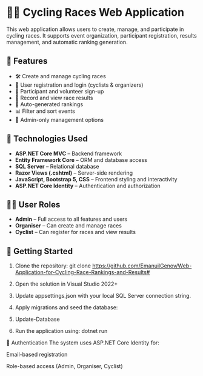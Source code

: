 # 🚴‍♂️ Cycling Races Web Application

This web application allows users to create, manage, and participate in cycling races. It supports event organization, participant registration, results management, and automatic ranking generation.

## 📌 Features

- 🛠️ Create and manage cycling races
- 👤 User registration and login (cyclists & organizers)
- 📝 Participant and volunteer sign-up
- 🏁 Record and view race results
- 🥇 Auto-generated rankings
- 📊 Filter and sort events
- 📁 Admin-only management options

## 🧱 Technologies Used

- **ASP.NET Core MVC** – Backend framework
- **Entity Framework Core** – ORM and database access
- **SQL Server** – Relational database
- **Razor Views (.cshtml)** – Server-side rendering
- **JavaScript, Bootstrap 5, CSS** – Frontend styling and interactivity
- **ASP.NET Core Identity** – Authentication and authorization

## 🧑‍💻 User Roles

- **Admin** – Full access to all features and users
- **Organiser** – Can create and manage races
- **Cyclist** – Can register for races and view results

## 🚀 Getting Started

1. Clone the repository:
   git clone https://github.com/EmanuilGenov/Web-Application-for-Cycling-Race-Rankings-and-Results#
   
2. Open the solution in Visual Studio 2022+

3. Update appsettings.json with your local SQL Server connection string.

4. Apply migrations and seed the database:

5. Update-Database

6. Run the application using:
dotnet run

🔐 Authentication
The system uses ASP.NET Core Identity for:

Email-based registration

Role-based access (Admin, Organiser, Cyclist)

